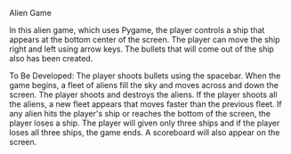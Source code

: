 Alien Game

In this alien game, which uses Pygame, the player controls a ship that appears at the bottom center of the screen. The player can move the ship right and left using arrow keys. The bullets that will come out of the ship also has been created.

To Be Developed:
The player shoots bullets using the spacebar. When the game begins, a fleet of aliens fill the sky and moves across and down the screen. The player shoots and destroys the aliens. If the player shoots all the aliens, a new fleet appears that moves faster than the previous fleet. If any alien hits the player's ship or reaches the bottom of the screen, the player loses a ship. The player will given only three ships and if the player loses all three ships, the game ends. A scoreboard will also appear on the screen.
